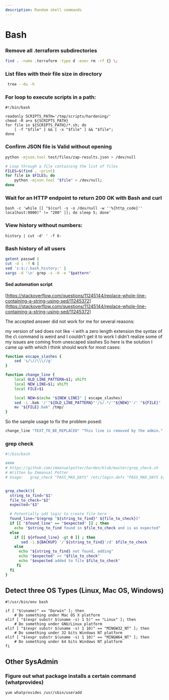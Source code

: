 ```yaml
---
description: Random shell commands
---
```


# Bash

### Remove all .terraform subdirectories

```bash
find . -name .terraform -type d -exec rm -rf {} \;
```

### List files with their file size in directory

```bash
 tree --du -h
```

### For loop to execute scripts in a path:

```
#!/bin/bash

readonly SCRIPTS_PATH='/tmp/scripts/hardening/'
chmod -R a+x ${SCRIPTS_PATH}
for file in ${SCRIPTS_PATH}/*.sh; do
    [ -f "$file" ] && [ -x "$file" ] && "$file";
done

```

### Confirm JSON file is Valid without opening

```bash
python -mjson.tool test/files/zap-results.json > /dev/null

# Loop through a file containing the list of files 
FILES=$(find . -print)
for file in $FILES; do
    python -mjson.tool "$file" > /dev/null;
done
```

### Wait for an HTTP endpoint to return 200 OK with Bash and curl

```
bash -c 'while [[ "$(curl -s -o /dev/null -w ''%{http_code}'' localhost:9000)" != "200" ]]; do sleep 5; done'
```

### View history without numbers:

```
history | cut -d' ' -f 6-
```

### **Bash history of all users**

```bash
getent passwd | 
cut -d : -f 6 | 
sed 's:$:/.bash_history:' | 
xargs -d '\n' grep -s -H -e "$pattern"
```

#### Sed automation script

[https://stackoverflow.com/questions/11245144/replace-whole-line-containing-a-string-using-sed/11245372](https://stackoverflow.com/questions/11245144/replace-whole-line-containing-a-string-using-sed/11245372)

The accepted answer did not work for me for several reasons:

my version of sed does not like -i with a zero length extension the syntax of the c\ command is weird and I couldn’t get it to work I didn’t realize some of my issues are coming from unescaped slashes So here is the solution I came up with which I think should work for most cases:

```bash
function escape_slashes {
    sed 's/\//\\\//g' 
}

function change_line {
    local OLD_LINE_PATTERN=$1; shift
    local NEW_LINE=$1; shift
    local FILE=$1

    local NEW=$(echo "${NEW_LINE}" | escape_slashes)
    sed -i .bak '/'"${OLD_LINE_PATTERN}"'/s/.*/'"${NEW}"'/' "${FILE}"
    mv "${FILE}.bak" /tmp/
}
```

So the sample usage to fix the problem posed:

```bash
change_line "TEXT_TO_BE_REPLACED" "This line is removed by the admin." yourFile
```

### grep check

```bash
#!/bin/bash

####
# https://github.com/immanuelpotter/harden/blob/master/grep_check.sh
# Written by Immanual Potter
# Usage:   grep_check "PASS_MAX_DAYS" /etc/login.defs "PASS_MAX_DAYS ${PASS_MAX_DAYS}"


grep_check(){
  string_to_find="$1"
  file_to_check="$2"
  expected="$3"

  # Potentially add logic to create file here
  found_line="$(egrep "${string_to_find}" ${file_to_check})"
  if [[ "$found_line" == "$expected" ]] ; then
    echo "$string_to_find found in $file_to_check and is as expected" 
  else
    if [[ ${#found_line} -gt 0 ]] ; then
       sed -i.${BACKUP} '/'${string_to_find}'/d' $file_to_check
    else
      echo "${string_to_find} not found, adding" 
      echo "$expected" >> "$file_to_check"
      echo "$expected added to file $file_to_check"
     fi
  fi
}
```

## Detect three OS Types (Linux, Mac OS, Windows)

```
#!/usr/bin/env bash

if [ "$(uname)" == "Darwin" ]; then
    # Do something under Mac OS X platform        
elif [ "$(expr substr $(uname -s) 1 5)" == "Linux" ]; then
    # Do something under GNU/Linux platform
elif [ "$(expr substr $(uname -s) 1 10)" == "MINGW32_NT" ]; then
    # Do something under 32 bits Windows NT platform
elif [ "$(expr substr $(uname -s) 1 10)" == "MINGW64_NT" ]; then
    # Do something under 64 bits Windows NT platform
fi
```

## Other SysAdmin

### Figure out what package installs a certain command (whatprovides)

```bash
yum whatprovides /usr/sbin/useradd
```

